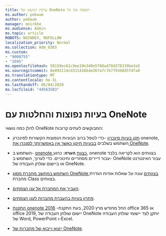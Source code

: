 ```yaml
---
title: ערכת הנושא של OneNote תופסת את כל
ms.author: pebaum
author: pebaum
manager: mnirkhe
ms.audience: Admin
ms.topic: article
ROBOTS: NOINDEX, NOFOLLOW
localization_priority: Normal
ms.collection: Adm_O365
ms.custom:
- "9000755"
- "2695"
ms.openlocfilehash: 58159ec61c9ee10e340e5f88a478d378339be3a5
ms.sourcegitcommit: 8e093114cd31141664e267a7c7b779398d5fdfa8
ms.translationtype: MT
ms.contentlocale: he-IL
ms.lasthandoff: 06/04/2020
ms.locfileid: "44563583"
---
```

# <a name="common-issues-and-resolutions-with-onenote"></a>בעיות נפוצות והחלטות עם OneNote

להלן כמה נושאי OneNote המבוקשים לעתים קרובות:

- [תקן בעיות סינכרון](https://support.office.com/article/299495ef-66d1-448f-90c1-b785a6968d45) -כדי לטפל ברוב הבעיות הנפוצות הקשורות לסינכרון onenote, השתמש בשלבים [בבעיות תיקון כאשר אין באפשרותך לסנכרן את OneNote](https://support.office.com/article/Fix-issues-when-you-can-t-sync-OneNote-299495ef-66d1-448f-90c1-b785a6968d45).

- השתמש ב- [onenote כצוות](https://support.microsoft.com/office/0ec78cc3-ba3b-4279-a88e-aa40af9865c2) **הערה**: כרגע, onenote בצוותים הוא לקריאה בלבד עבור דיירים מסחריים וחינוכיים. כדי לערוך, השתמש ב- OneNote עבור האינטרנט או ביישום שולחן העבודה של OneNote.

- [השתמש במחשב מחברת מסוג OneNote בצוותים](https://support.office.com/article/bd77f11f-27cd-4d41-bfbd-2b11799f1440) עונה על שאלות אודות הגדרת מחברת Class בצוותים.

- [העביר את המחברת אל ענן הצמתים](https://support.office.com/article/d5c28b91-7b9c-45be-8f0c-529bdbba019a).

- [פתרון בעיות בהעברת מחברות לענן הצמתים](https://support.office.com/article/70528107-11dc-4f3f-b695-b150059dfd78).

- [התקנת onenote 2016](https://support.office.com/article/c08068d8-b517-4464-9ff2-132cb9c45c08) -החל מחודש מרץ 2020, בעת התקנת office 365 או office 2019, יישום שולחן העבודה של OneNote יותקן לצד יישומי שולחן העבודה של Word, PowerPoint ו-Excel.

- [ייצוא וייבוא של מחברות של OneNote](https://support.office.com/article/a4b60da5-8f33-464e-b1ba-b95ce540f309).
